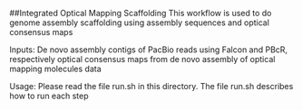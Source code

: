 ##Integrated Optical Mapping Scaffolding
This workflow is used to do genome assembly scaffolding using assembly sequences and optical consensus maps

Inputs:
De novo assembly contigs of PacBio reads using Falcon and PBcR, respectively
optical consensus maps from de novo assembly of optical mapping molecules data

Usage:
Please read the file run.sh in this directory. The file run.sh describes how to run each step 
